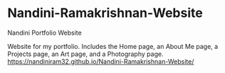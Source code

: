 # Nandini-Ramakrishnan-Website
Nandini Portfolio Website

Website for my portfolio. Includes the Home page, an About Me page, a Projects page, an Art page, and a Photography page.
https://nandiniram32.github.io/Nandini-Ramakrishnan-Website/
